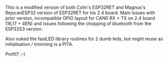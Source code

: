 This is a modified version of both Colin's ESP32RET and Magnus's RejscanESP32 version of ESP32RET for his 2.4 board.
Main issues with prior version, incompatible GPIO layout for CAN0 RX + TX on 2.4 board (16,17 + 4EN) and
issues following the chopping of bluetooth from the ESP32S3 version.

Also nuked the fastLED library routines for 2 dumb leds, but might reuse as initialisation / trimming is a PITA.

Profit? ;-)
